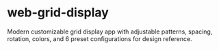 # web-grid-display
Modern customizable grid display app with adjustable patterns, spacing, rotation, colors, and 6 preset configurations for design reference.
